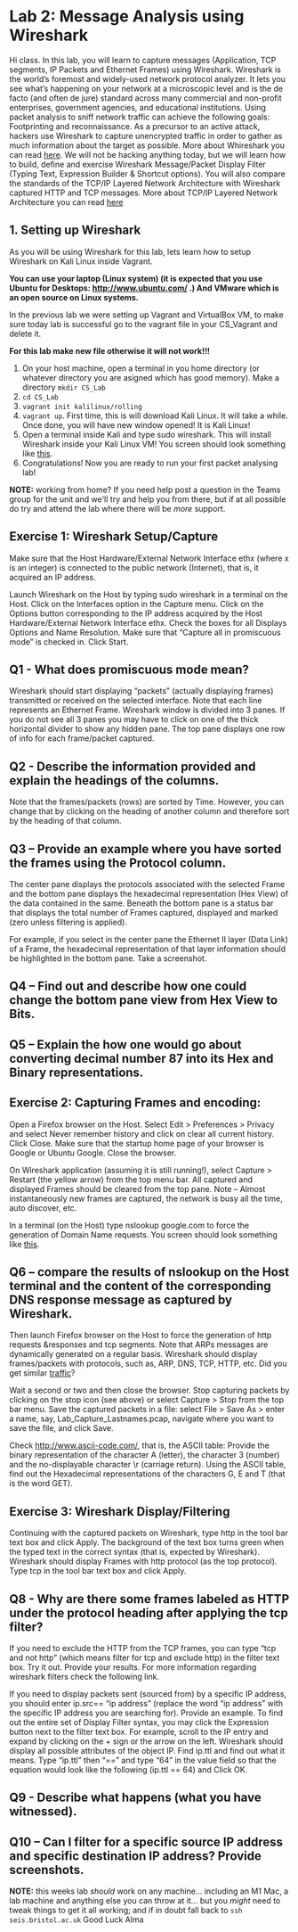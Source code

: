 # Lab 2: Message Analysis using Wireshark

Hi class. In this lab, you will learn to capture messages (Application, TCP segments, IP Packets and Ethernet Frames) using Wireshark. Wireshark is the world’s foremost and widely-used network protocol analyzer. It lets you see what’s happening on your network at a microscopic level and is the de facto (and often de jure) standard across many commercial and non-profit enterprises, government agencies, and educational institutions. Using packet analysis to sniff network traffic can achieve the following goals: Footprinting and reconnaissance. As a precursor to an active attack, hackers use Wireshark to capture unencrypted traffic in order to gather as much information about the target as possible. More about Whireshark you can read [here](https://www.wireshark.org/#:~:text=About%20Wireshark&text=Wireshark%20is%20the%20world's%20foremost,government%20agencies%2C%20and%20educational%20institutions.). 
We will not be hacking anything today, but we will learn how to build, define and exercise Wireshark Message/Packet Display Filter (Typing Text, Expression Builder & Shortcut options). You will also compare the standards of the TCP/IP Layered Network Architecture with Wireshark captured HTTP and TCP messages. More about TCP/IP Layered Network Architecture you can read [here](https://docs.oracle.com/cd/E19683-01/806-4075/ipov-10/index.html)

## 1. Setting up Wireshark
As you will be using Wireshark for this lab, lets learn how to setup Wireshark on Kali Linux inside Vagrant. 

**You can use your laptop (Linux system) (it is expected that you use Ubuntu for Desktops: http://www.ubuntu.com/ .) And VMware which is an open source on Linux systems.**

In the previous lab we were setting up Vagrant and VirtualBox VM, to make sure today lab is successful go to the vagrant file in your CS_Vagrant and delete it. 

**For this lab make new file otherwise it will not work!!!**

1. On your host machine, open a terminal in you home directory (or whatever directory you are asigned which has good memory). Make a directory `mkdir CS_Lab`
2. `cd CS_Lab` 
3. `vagrant init kalilinux/rolling`  
4. `vagrant up`. First time, this is will download Kali Linux. It will take a while. Once done, you will have new window opened! It is Kali Linux! 
5. Open a terminal inside Kali and type sudo wireshark. This will install Wireshark inside your Kali Linux VM! You screen should look something like [this](https://github.com/cs-uob/COMS20012/blob/master/docs/materials/Selection_001.png).
6. Congratulations! Now you are ready to run your first packet analysing lab!

**NOTE:** working from home?  If you need help post a question in the
Teams group for the unit and we'll try and help you from there, but if
at all possible do try and attend the lab where there will be *more* support. 

## Exercise 1: Wireshark Setup/Capture

Make sure that the Host Hardware/External Network Interface ethx (where x is an integer) is connected to the public network (Internet), that is, it acquired an IP address.

Launch Wireshark on the Host by typing sudo wireshark in a terminal on the Host. Click on the Interfaces option in the Capture menu. Click on the Options button corresponding to the IP address acquired by the Host Hardware/External Network Interface ethx.
Check the boxes for all Displays Options and Name Resolution. Make sure that “Capture all in promiscuous mode” is checked in. Click Start.

## Q1 - What does promiscuous mode mean?
Wireshark should start displaying “packets” (actually displaying frames) transmitted or received on the selected interface. Note that each line represents an Ethernet Frame. Wireshark window is divided into 3 panes. If you do not see all 3 panes you may have to click on one of the thick horizontal divider to show any hidden pane. The top pane displays one row of info for each frame/packet captured.

## Q2 - Describe the information provided and explain the headings of the columns.
Note that the frames/packets (rows) are sorted by Time. However, you can change that by clicking on the heading of another column and therefore sort by the heading of that column.

## Q3 – Provide an example where you have sorted the frames using the Protocol column.
The center pane displays the protocols associated with the selected Frame and the bottom pane displays the hexadecimal representation (Hex View) of the data contained in the same. Beneath the bottom pane is a status bar that displays the total number of Frames captured, displayed and marked (zero unless filtering is applied).

For example, if you select in the center pane the Ethernet II layer (Data Link) of a Frame, the hexadecimal representation of that layer information should be highlighted in the bottom pane. Take a screenshot. 


## Q4 – Find out and describe how one could change the bottom pane view from Hex View to Bits.
## Q5 – Explain the how one would go about converting decimal number 87 into its Hex and Binary representations.

## Exercise 2: Capturing Frames and encoding:
Open a Firefox browser on the Host. Select Edit > Preferences > Privacy and select Never remember history and click on clear all current history. Click Close. Make sure that the startup home page of your browser is Google or Ubuntu Google. Close the browser.

On Wireshark application (assuming it is still running!), select Capture > Restart (the yellow arrow) from the top menu bar. All captured and displayed Frames should be cleared from the top pane. Note – Almost instantaneously new frames are captured, the network is busy all the time, auto discover, etc.

In a terminal (on the Host) type nslookup google.com to force the generation of Domain Name requests. You screen should look something like [this](https://github.com/cs-uob/COMS20012/blob/master/docs/materials/Screenshot_2023-02-05_10-20-57.png).

## Q6 – compare the results of nslookup on the Host terminal and the content of the corresponding DNS response message as captured by Wireshark.

Then launch Firefox browser on the Host to force the generation of http requests &responses and tcp segments. Note that ARPs messages are dynamically generated on a regular basis. Wireshark should display frames/packets with protocols, such as, ARP, DNS, TCP, HTTP, etc. Did you get similar [traffic](https://github.com/cs-uob/COMS20012/blob/master/docs/materials/Selection_003.png)? 

Wait a second or two and then close the browser. Stop capturing packets by clicking on the stop icon (see above) or select Capture > Stop from the top bar menu. Save the captured packets in a file: select File > Save As > enter a name, say, Lab_Capture_Lastnames.pcap, navigate where you want to save the file, and click Save.

Check http://www.ascii-code.com/, that is, the ASCII table:
Provide the binary representation of the character A (letter), the character 3 (number) and the no-displayable character \r (carriage return).
Using the ASCII table, find out the Hexadecimal representations of the characters G, E and T (that is the word GET).

## Exercise 3: Wireshark Display/Filtering
Continuing with the captured packets on Wireshark, type http in the tool bar text box and click Apply. The background of the text box turns green when the typed text in the correct syntax (that is, expected by Wireshark). Wireshark should display Frames with http protocol (as the top protocol).
Type tcp in the tool bar text box and click Apply.

## Q8 - Why are there some frames labeled as HTTP under the protocol heading after applying the tcp filter?
If you need to exclude the HTTP from the TCP frames, you can type “tcp and not http” (which means filter for tcp and exclude http) in the filter text box. Try it out. Provide your results. For more information regarding wireshark filters check the following link.

If you need to display packets sent (sourced from) by a specific IP address, you should enter ip.src== “ip address” (replace the word “ip address” with the specific IP address you are searching for). Provide an example.
To find out the entire set of Display Filter syntax, you may click the Expression button next to the filter text box. For example, scroll to the IP entry and expand by clicking on the + sign or the arrow on the left. Wireshark should display all possible attributes of the object IP. Find ip.ttl and find out what it means. Type “ip.ttl” then “==” and type “64” in the value field so that the equation would look like the following (ip.ttl == 64) and Click OK.
## Q9 - Describe what happens (what you have witnessed).
## Q10 – Can I filter for a specific source IP address and specific destination IP address? Provide screenshots.

**NOTE:** this weeks lab *should* work on any machine... including
an M1 Mac, a lab machine and anything else you can throw at it... but
you *might* need to tweak things to get it all working; and if in
doubt fall back to `ssh seis.bristol.ac.uk`
Good Luck
Alma
